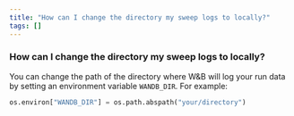 ```yaml
---
title: "How can I change the directory my sweep logs to locally?"
tags: []
---
```


### How can I change the directory my sweep logs to locally?
You can change the path of the directory where W&B will log your run data by setting an environment variable `WANDB_DIR`. For example:

```python
os.environ["WANDB_DIR"] = os.path.abspath("your/directory")
```